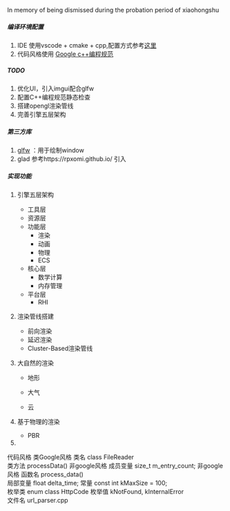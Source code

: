 In memory of being dismissed during the probation period of xiaohongshu

##### 编译环境配置

1. IDE  使用vscode + cmake + cpp,配置方式参考[这里](https://computingonplains.wordpress.com/building-c-applications-with-cmake-and-visual-studio-code/)
1. 代码风格使用 [Google c++编程规范](https://zh-google-styleguide.readthedocs.io/en/latest/google-cpp-styleguide/contents/)

##### TODO

1. 优化UI，引入imgui配合glfw
2. 配置C++编程规范静态检查
3. 搭建opengl渲染管线
4. 完善引擎五层架构

##### 第三方库

1. [glfw](https://github.com/glfw/glfw) ：用于绘制window
2. glad 参考https://rpxomi.github.io/ 引入

##### 实现功能

1. 引擎五层架构
   - 工具层
   - 资源层
   - 功能层
     - 渲染
     - 动画
     - 物理
     - ECS
   - 核心层
     - 数学计算
     - 内存管理
   - 平台层
     - RHI
2. 渲染管线搭建
   - 前向渲染
   - 延迟渲染
   - Cluster-Based渲染管线
3. 大自然的渲染

   - 地形

   - 大气

   - 云
4. 基于物理的渲染
   - PBR
5. 


代码风格 类Google风格
类名	class FileReader	
类方法 processData()   非google风格
成员变量	size_t m_entry_count; 非google风格
函数名	process_data()	
局部变量 float delta_time;
常量	const int kMaxSize = 100;	
枚举类	enum class HttpCode	
枚举值	kNotFound, kInternalError	
文件名	url_parser.cpp

